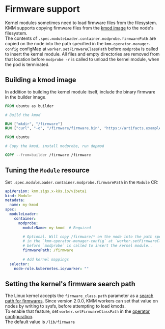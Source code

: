 # Firmware support

Kernel modules sometimes need to load firmware files from the filesystem.
KMM supports copying firmware files from the [kmod image](kmod_image.md)
to the node's filesystem.  
The contents of `.spec.moduleLoader.container.modprobe.firmwarePath` are copied
on the node into the path specified in the `kmm-operator-manager-config` configMap
at `worker.setFirmwareClassPath` before `modprobe` is called to insert the kernel module.
All files and empty directories are removed from that location before `modprobe -r` is called to unload the kernel
module, when the pod is terminated.

## Building a kmod image

In addition to building the kernel module itself, include the binary firmware in the builder image.

```dockerfile
FROM ubuntu as builder

# Build the kmod

RUN ["mkdir", "/firmware"]
RUN ["curl", "-o", "/firmware/firmware.bin", "https://artifacts.example.com/firmware.bin"]

FROM ubuntu

# Copy the kmod, install modprobe, run depmod

COPY --from=builder /firmware /firmware
```

## Tuning the `Module` resource

Set `.spec.moduleLoader.container.modprobe.firmwarePath` in the `Module` CR:

```yaml
apiVersion: kmm.sigs.x-k8s.io/v1beta1
kind: Module
metadata:
  name: my-kmod
spec:
  moduleLoader:
    container:
      modprobe:
        moduleName: my-kmod  # Required

        # Optional. Will copy /firmware/* on the node into the path specified
        # in the `kmm-operator-manager-config` at `worker.setFirmwareClassPath`
        # before `modprobe` is called to insert the kernel module..
        firmwarePath: /firmware
        
        # Add kernel mappings
  selector:
    node-role.kubernetes.io/worker: ""
```

## Setting the kernel's firmware search path

The Linux kernel accepts the `firmware_class.path` parameter as a
[search path for firmwares](https://www.kernel.org/doc/html/latest/driver-api/firmware/fw_search_path.html).
Since version 2.0.0, KMM workers can set that value on nodes by writing to sysfs, before attempting to load kmods.  
To enable that feature, set `worker.setFirmwareClassPath` in the
[operator configuration](configure.md#workersetfirmwareclasspath).  
The default value is `/lib/firmware`
